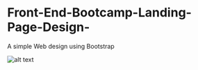 # Front-End-Bootcamp-Landing-Page-Design-
A simple Web design using Bootstrap

![alt text]([https://raw.githubusercontent.com/Shoaib-Naseer/Front-End-Bootcamp-Landing-Page-Design-/main/screenshot/screencapture-127-0-0-1-5500-index-html-2022-09-21-21_27_55.png])
